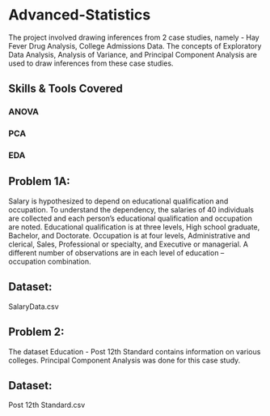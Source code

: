 # Advanced-Statistics
The project involved drawing inferences from 2 case studies, namely - Hay Fever Drug Analysis, College Admissions Data. The concepts of Exploratory Data Analysis, Analysis of Variance, and Principal Component Analysis are used to draw inferences from these case studies.

## Skills & Tools Covered
### ANOVA
### PCA
### EDA

## Problem 1A:
 Salary is hypothesized to depend on educational qualification and occupation.
 To understand the dependency, the salaries of 40 individuals are collected and each person’s educational qualification and occupation are noted. 
 Educational qualification is at three levels, High school graduate, Bachelor, and Doctorate. Occupation is at four levels, Administrative and clerical, Sales, Professional or specialty, and Executive or managerial.
 A different number of observations are in each level of education – occupation combination.

## Dataset:
SalaryData.csv

## Problem 2:
The dataset Education - Post 12th Standard contains information on various colleges. 
Principal Component Analysis was done for this case study.

## Dataset:
Post 12th Standard.csv
